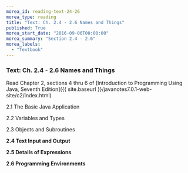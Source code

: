 ```yaml
---
morea_id: reading-text-24-26
morea_type: reading
title: "Text: Ch. 2.4 - 2.6 Names and Things"
published: True
morea_start_date: "2016-09-06T00:00:00"
morea_summary: "Section 2.4 - 2.6"
morea_labels: 
  - "Textbook"
---
```


### Text: Ch. 2.4 - 2.6 Names and Things

Read Chapter 2, sections 4 thru 6 of [Introduction to Programming Using Java, Seventh Edition]({{ site.baseurl }}/javanotes7.0.1-web-site/c2/index.html)

2.1 The Basic Java Application

2.2 Variables and Types

2.3 Objects and Subroutines

**2.4 Text Input and Output**

**2.5 Details of Expressions**

**2.6 Programming Environments**
